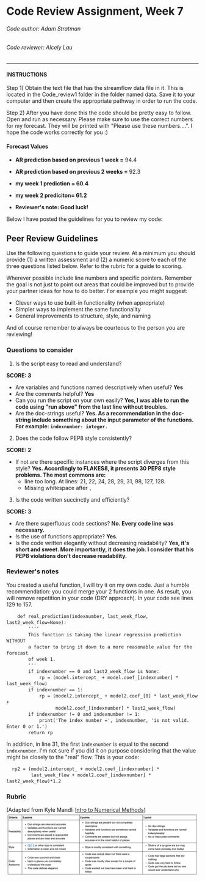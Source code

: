# Code Review Assignment, Week 7
###### Code author: Adam Stratman
###### Code reviewer: Alcely Lau

---
#### INSTRUCTIONS

Step 1) Obtain the text file that has the streamflow data file in it. This is located in the Code_review1 folder in the folder named data. Save it to your computer and then create the appropriate pathway in order to run the code.


Step 2) After you have done this the code should be pretty easy to follow. Open and run as necessary. Please make sure to use the correct numbers for my forecast. They will be printed with "Please use these numbers....". I hope the code works correctly for you :)

#### Forecast Values

- **AR prediction based on previous 1 week =** 94.4

- **AR prediction based on previous 2 weeks =** 92.3
- **my week 1 prediction = 60.4**
- **my week 2 prediciton= 61.2**
- **Reviewer's note: Good luck!**

Below I have posted the guidelines for you to review my code:

## Peer Review Guidelines
Use the following questions to guide your review. At a minimum you should provide (1) a written assessment and (2) a numeric score to each of the three questions listed below. Refer to the rubric for a guide to scoring.

Wherever possible include line numbers and specific pointers. Remember the goal is not just to point out areas that could be improved but to provide your partner ideas for how to do better. For example you might suggest:
- Clever ways to use built-in functionality (when appropriate)
- Simpler ways to implement the same functionality
- General improvements to structure, style, and naming

And of course remember to always be courteous to the person you are reviewing!

### Questions to consider
1. Is the script easy to read and understand?

  **SCORE: 3**
 - Are variables and functions named descriptively when useful?   **Yes**
 - Are the comments helpful? **Yes**
 - Can you run the script on your own easily? **Yes, I was able to run the code using "run above" from the last line without troubles.**
 - Are the doc-strings useful? **Yes. As a recommendation in the doc-string include something about the input parameter of the functions. For example: `indexnumber: integer.`**


2. Does the code follow PEP8 style consistently?

  **SCORE: 2**
 - If not are there specific instances where the script diverges from this style? **Yes. Accordingly to FLAKES8, it presents 30 PEP8 style problems. The most commons are:**
    - line too long. At lines: 21, 22, 24, 28, 29, 31, 98, 127, 128.
    - Missing whitespace after `,`


3. Is the code written succinctly and efficiently?

  **SCORE: 3**
 - Are there superfluous code sections? **No. Every code line was necessary.**
 - Is the use of functions appropriate? **Yes.**
 - Is the code written elegantly without decreasing readability? **Yes, it's short and sweet. More importantly, it does the job. I consider that his PEP8 violations don't decrease readability.**

### Reviewer's notes
 You created a useful function, I will try it on my own code. Just a humble recommendation: you could merge your 2 functions in one. As result, you will remove repetition in your code (DRY approach). In your code see lines 129 to 157.


        def real_prediction(indexnumber, last_week_flow, last2_week_flow=None):
            ''''
            This function is taking the linear regression prediction WITHOUT
            a factor to bring it down to a more reasonable value for the forecast
            of week 1.
            '''
            if indexnumber == 0 and last2_week_flow is None:
                rp = (model.intercept_ + model.coef_[indexnumber] * last_week_flow)
            if indexnumber == 1:
                rp = (model2.intercept_ + model2.coef_[0] * last_week_flow +
                      model2.coef_[indexnumber] * last2_week_flow)
            if indexnumber != 0 and indexnumber != 1:
                print('The index number =', indexnumber, 'is not valid. Enter 0 or 1.')
            return rp
In addition, in line 31, the first `indexnumber` is equal to the second `indexnumber`. I'm not sure if you did it on purpose considering that the value might be closely to the "real" flow. This is your code:

      rp2 = (model2.intercept_ + model2.coef_[indexnumber] *
             last_week_flow + model2.coef_[indexnumber] * last2_week_flow)*1.2


### Rubric
(Adapted from Kyle Mandli [Intro to Numerical Methods](https://github.com/mandli/intro-numerical-methods))
![](assets/code_review_rubric-ff0ecab3.png)

